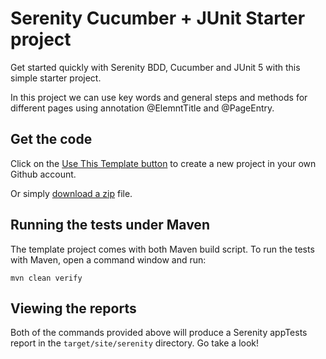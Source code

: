 # Serenity Cucumber + JUnit Starter project

Get started quickly with Serenity BDD, Cucumber and JUnit 5 with this simple starter project.

In this project we can use key words and general steps and methods for different pages using annotation @ElemntTitle and @PageEntry.

## Get the code

Click on the [Use This Template button](https://github.com/serenity-bdd/serenity-junit-starter/generate) to create a new project in your own Github account. 

Or simply [download a zip](https://github.com/serenity-bdd/serenity-junit-starter/archive/master.zip) file.

## Running the tests under Maven

The template project comes with both Maven build script. To run the tests with Maven, open a command window and run:

    mvn clean verify
 

## Viewing the reports

Both of the commands provided above will produce a Serenity appTests report in the `target/site/serenity` directory. Go take a look!
